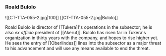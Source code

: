 ### Roald Bulolo

![[CT-TTA-055-2.jpg|100]]
[[CT-TTA-055-2.jpg|Bulolo]]

Roald Bulolo is director of [[Tukera]]'s operations in the subsector; he is also _ex officio_ president of [[Akerut]]. Bulolo has risen far in Tukera's organization in thirty years with the company, and hopes to rise higher yet. He sees the entry of [[Oberlindes]] lines into the subsector as a major threat to his advancement and will use any means available to end the threat.